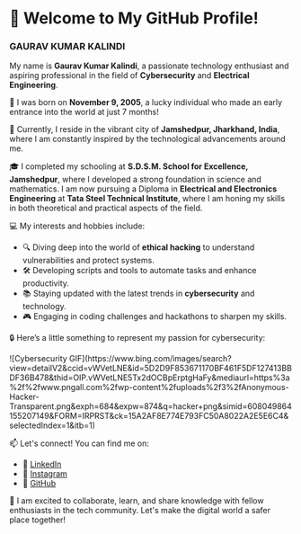 <h1>👋 Welcome to My GitHub Profile!</h1>
<h3>GAURAV KUMAR KALINDI</h3>

<p>My name is <strong>Gaurav Kumar Kalindi</strong>, a passionate technology enthusiast and aspiring professional in the field of <strong>Cybersecurity</strong> and <strong>Electrical Engineering</strong>.</p>

<p>🎂 I was born on <strong>November 9, 2005</strong>, a lucky individual who made an early entrance into the world at just 7 months!</p>

<p>🏡 Currently, I reside in the vibrant city of <strong>Jamshedpur, Jharkhand, India</strong>, where I am constantly inspired by the technological advancements around me.</p>

<p>🎓 I completed my schooling at <strong>S.D.S.M. School for Excellence, Jamshedpur</strong>, where I developed a strong foundation in science and mathematics. I am now pursuing a Diploma in <strong>Electrical and Electronics Engineering</strong> at <strong>Tata Steel Technical Institute</strong>, where I am honing my skills in both theoretical and practical aspects of the field.</p>

<p>💻 My interests and hobbies include:</p>
<ul>
    <li>🔍 Diving deep into the world of <strong>ethical hacking</strong> to understand vulnerabilities and protect systems.</li>
    <li>🛠️ Developing scripts and tools to automate tasks and enhance productivity.</li>
    <li>📚 Staying updated with the latest trends in <strong>cybersecurity</strong> and technology.</li>
    <li>🎮 Engaging in coding challenges and hackathons to sharpen my skills.</li>
</ul>

<p>🔒 Here’s a little something to represent my passion for cybersecurity:</p>
<p>![Cybersecurity GIF](https://www.bing.com/images/search?view=detailV2&ccid=vWVetLNE&id=5D2D9F853671170BF461F5DF127413BBDF36B478&thid=OIP.vWVetLNE5Tx2dOCBpErptgHaFy&mediaurl=https%3a%2f%2fwww.pngall.com%2fwp-content%2fuploads%2f3%2fAnonymous-Hacker-Transparent.png&exph=684&expw=874&q=hacker+png&simid=608049864155207149&FORM=IRPRST&ck=15A2AF8E774E793FC50A8022A2E5E6C4&selectedIndex=1&itb=1)</p>

<p>📫 Let's connect! You can find me on:</p>
<ul>
    <li>🔗 <a href="https://www.linkedin.com/in/gauravkumarkalindi/" target="_blank">LinkedIn</a></li>
    <li>📸 <a href="https://www.instagram.com/devloper_gaurav/" target="_blank">Instagram</a></li>
    <li>🐙 <a href="https://github.com/gauravkumarkalindi" target="_blank">GitHub</a></li>
</ul>

<p>🚀 I am excited to collaborate, learn, and share knowledge with fellow enthusiasts in the tech community. Let's make the digital world a safer place together!</p>
